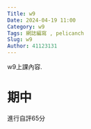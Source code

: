 ```yaml
---
Title: w9
Date: 2024-04-19 11:00
Category: w9
Tags: 網誌編寫 , pelicanch
Slug: w9
Author: 41123131
---
```


w9上課內容.

# 期中
進行自評65分
<!-- PELICAN_END_SUMMARY -->




